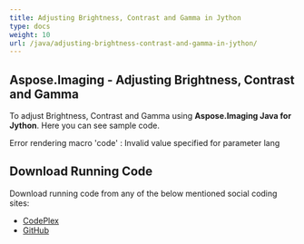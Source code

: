 ```yaml
---
title: Adjusting Brightness, Contrast and Gamma in Jython
type: docs
weight: 10
url: /java/adjusting-brightness-contrast-and-gamma-in-jython/
---
```


## **Aspose.Imaging - Adjusting Brightness, Contrast and Gamma**
To adjust Brightness, Contrast and Gamma using **Aspose.Imaging Java for Jython**. Here you can see sample code.

Error rendering macro 'code' : Invalid value specified for parameter lang
## **Download Running Code**
Download running code from any of the below mentioned social coding sites:

- [CodePlex](https://archive.codeplex.com/?p=asposewordsjavajython)
- [GitHub](https://github.com/aspose-words/Aspose.Words-for-Java/releases/tag/Aspose.Words_Java_for_Jython-v1.0.0)
